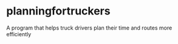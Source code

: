 # planningfortruckers
A program that helps truck drivers plan their time and routes more efficiently 
